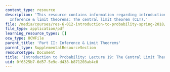```yaml
---
content_type: resource
description: 'This resource contains information regarding introduction to probability:
  Inference & limit theorems: The central limit theorem (CLT).'
file: /media/courses/res-6-012-introduction-to-probability-spring-2018/0f6325b76d575e9ed438b871203ab4c0_MITRES_6_012S18_L19.pdf
file_type: application/pdf
learning_resource_types: []
ocw_type: OCWFile
parent_title: 'Part II: Inference & Limit Theorems'
parent_type: SupplementalResourceSection
resourcetype: Document
title: 'Introduction to Probability: Lecture 19: The Central Limit Theorem (CLT)'
uid: 0f6325b7-6d57-5e9e-d438-b871203ab4c0
---
```

